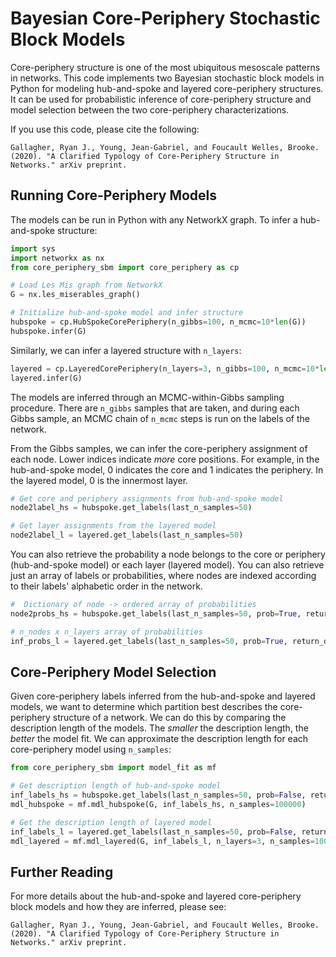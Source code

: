 # Bayesian Core-Periphery Stochastic Block Models

Core-periphery structure is one of the most ubiquitous mesoscale patterns in networks. This code implements two Bayesian stochastic block models in Python for modeling hub-and-spoke and layered core-periphery structures. It can be used for probabilistic inference of core-periphery structure and model selection between the two core-periphery characterizations.

If you use this code, please cite the following:

```
Gallagher, Ryan J., Young, Jean-Gabriel, and Foucault Welles, Brooke. (2020). "A Clarified Typology of Core-Periphery Structure in Networks." arXiv preprint.
```

## Running Core-Periphery Models

The models can be run in Python with any NetworkX graph. To infer a hub-and-spoke structure:

```python
import sys
import networkx as nx
from core_periphery_sbm import core_periphery as cp

# Load Les Mis graph from NetworkX
G = nx.les_miserables_graph()

# Initialize hub-and-spoke model and infer structure
hubspoke = cp.HubSpokeCorePeriphery(n_gibbs=100, n_mcmc=10*len(G))
hubspoke.infer(G)
```

Similarly, we can infer a layered structure with `n_layers`:

```python
layered = cp.LayeredCorePeriphery(n_layers=3, n_gibbs=100, n_mcmc=10*len(G))
layered.infer(G)
```

The models are inferred through an MCMC-within-Gibbs sampling procedure. There are `n_gibbs` samples that are taken, and during each Gibbs sample, an MCMC chain of `n_mcmc` steps is run on the labels of the network.


From the Gibbs samples, we can infer the core-periphery assignment of each node. Lower indices indicate *more* core positions. For example, in the hub-and-spoke model, 0 indicates the core and 1 indicates the periphery. In the layered model, 0 is the innermost layer.

```python
# Get core and periphery assignments from hub-and-spoke model
node2label_hs = hubspoke.get_labels(last_n_samples=50)

# Get layer assignments from the layered model
node2label_l = layered.get_labels(last_n_samples=50)
```

You can also retrieve the probability a node belongs to the core or periphery (hub-and-spoke model) or each layer (layered model). You can also retrieve just an array of labels or probabilities, where nodes are indexed according to their labels' alphabetic order in the network.

```python
#  Dictionary of node -> ordered array of probabilities
node2probs_hs = hubspoke.get_labels(last_n_samples=50, prob=True, return_dict=True)

# n_nodes x n_layers array of probabilities
inf_probs_l = layered.get_labels(last_n_samples=50, prob=True, return_dict=False)
```

## Core-Periphery Model Selection

Given core-periphery labels inferred from the hub-and-spoke and layered models, we want to determine which partition best describes the core-periphery structure of a network. We can do this by comparing the description length of the models. The *smaller* the description length, the *better* the model fit. We can approximate the description length for each core-periphery model using `n_samples`:

```python
from core_periphery_sbm import model_fit as mf

# Get description length of hub-and-spoke model
inf_labels_hs = hubspoke.get_labels(last_n_samples=50, prob=False, return_dict=False)
mdl_hubspoke = mf.mdl_hubspoke(G, inf_labels_hs, n_samples=100000)

# Get the description length of layered model
inf_labels_l = layered.get_labels(last_n_samples=50, prob=False, return_dict=False)
mdl_layered = mf.mdl_layered(G, inf_labels_l, n_layers=3, n_samples=1000000)
```

## Further Reading

For more details about the hub-and-spoke and layered core-periphery block models and how they are inferred, please see:

```
Gallagher, Ryan J., Young, Jean-Gabriel, and Foucault Welles, Brooke. (2020). "A Clarified Typology of Core-Periphery Structure in Networks." arXiv preprint.
```
